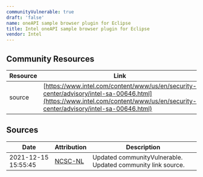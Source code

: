 ```yaml
---
communityVulnerable: true
draft: 'false'
name: oneAPI sample browser plugin for Eclipse
title: Intel oneAPI sample browser plugin for Eclipse
vendor: Intel
---
```



## Community Resources
| Resource | Link |
| --- | --- |
| source | [https://www.intel.com/content/www/us/en/security-center/advisory/intel-sa-00646.html](https://www.intel.com/content/www/us/en/security-center/advisory/intel-sa-00646.html) |


## Sources
| Date | Attribution | Description |
| --- | --- | --- |
| 2021-12-15 15:55:45 | [NCSC-NL](https://github.com/NCSC-NL/log4shell/blob/main/software/README.md) | Updated communityVulnerable. Updated community link source.  |
